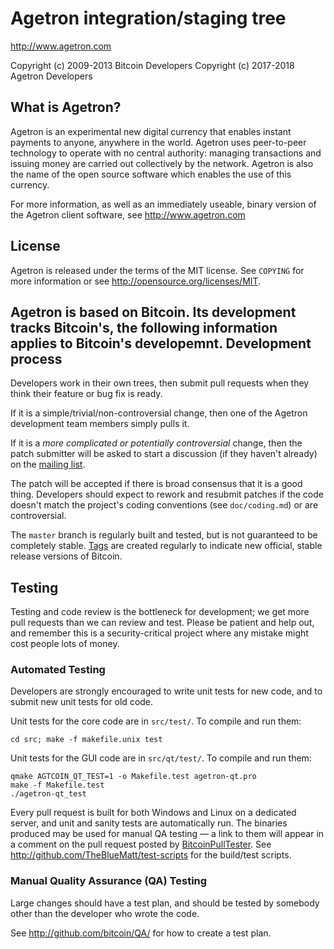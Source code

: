 Agetron integration/staging tree
================================

http://www.agetron.com

Copyright (c) 2009-2013 Bitcoin Developers
Copyright (c) 2017-2018 Agetron Developers

What is Agetron?
----------------

Agetron is an experimental new digital currency that enables instant payments to
anyone, anywhere in the world. Agetron uses peer-to-peer technology to operate
with no central authority: managing transactions and issuing money are carried
out collectively by the network. Agetron is also the name of the open source
software which enables the use of this currency.

For more information, as well as an immediately useable, binary version of
the Agetron client software, see http://www.agetron.com

License
-------

Agetron is released under the terms of the MIT license. See `COPYING` for more
information or see http://opensource.org/licenses/MIT.

Agetron is based on Bitcoin.
Its development tracks Bitcoin's, the following information applies to Bitcoin's developemnt.
Development process
-------------------

Developers work in their own trees, then submit pull requests when they think
their feature or bug fix is ready.

If it is a simple/trivial/non-controversial change, then one of the Agetron
development team members simply pulls it.

If it is a *more complicated or potentially controversial* change, then the patch
submitter will be asked to start a discussion (if they haven't already) on the
[mailing list](http://sourceforge.net/mailarchive/forum.php?forum_name=bitcoin-development).

The patch will be accepted if there is broad consensus that it is a good thing.
Developers should expect to rework and resubmit patches if the code doesn't
match the project's coding conventions (see `doc/coding.md`) or are
controversial.

The `master` branch is regularly built and tested, but is not guaranteed to be
completely stable. [Tags](http://github.com/bitcoin/bitcoin/tags) are created
regularly to indicate new official, stable release versions of Bitcoin.

Testing
-------

Testing and code review is the bottleneck for development; we get more pull
requests than we can review and test. Please be patient and help out, and
remember this is a security-critical project where any mistake might cost people
lots of money.

### Automated Testing

Developers are strongly encouraged to write unit tests for new code, and to
submit new unit tests for old code.

Unit tests for the core code are in `src/test/`. To compile and run them:

    cd src; make -f makefile.unix test

Unit tests for the GUI code are in `src/qt/test/`. To compile and run them:

    qmake AGTCOIN_QT_TEST=1 -o Makefile.test agetron-qt.pro
    make -f Makefile.test
    ./agetron-qt_test

Every pull request is built for both Windows and Linux on a dedicated server,
and unit and sanity tests are automatically run. The binaries produced may be
used for manual QA testing — a link to them will appear in a comment on the
pull request posted by [BitcoinPullTester](http://github.com/BitcoinPullTester). See http://github.com/TheBlueMatt/test-scripts
for the build/test scripts.

### Manual Quality Assurance (QA) Testing

Large changes should have a test plan, and should be tested by somebody other
than the developer who wrote the code.

See http://github.com/bitcoin/QA/ for how to create a test plan.
